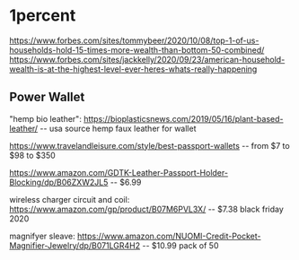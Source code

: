 # 1percent

https://www.forbes.com/sites/tommybeer/2020/10/08/top-1-of-us-households-hold-15-times-more-wealth-than-bottom-50-combined/
https://www.forbes.com/sites/jackkelly/2020/09/23/american-household-wealth-is-at-the-highest-level-ever-heres-whats-really-happening

## Power Wallet

"hemp bio leather":
https://bioplasticsnews.com/2019/05/16/plant-based-leather/ -- usa source hemp faux leather for wallet

https://www.travelandleisure.com/style/best-passport-wallets -- from $7 to $98 to $350

https://www.amazon.com/GDTK-Leather-Passport-Holder-Blocking/dp/B06ZXW2JL5 -- $6.99

wireless charger circuit and coil: https://www.amazon.com/gp/product/B07M6PVL3X/ -- $7.38 black friday 2020

magnifyer sleave: https://www.amazon.com/NUOMI-Credit-Pocket-Magnifier-Jewelry/dp/B071LGR4H2 -- $10.99 pack of 50
